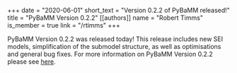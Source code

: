 +++
date = "2020-06-01"
short_text = "Version 0.2.2 of PyBaMM released!"
title = "PyBaMM Version 0.2.2"
[[authors]]
   name = "Robert Timms"
   is_member = true
   link = "/rtimms"
+++

PyBaMM Version 0.2.2 was released today! This release includes new SEI models, simplification of the submodel structure, as well as optimisations and general bug fixes. For more information on PyBaMM Version 0.2.2 please see [here](https://github.com/pybamm-team/PyBaMM/releases/tag/v0.2.2).
